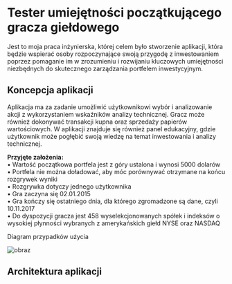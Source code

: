 # Tester umiejętności początkującego gracza giełdowego 

Jest to moja praca inżynierska, której celem było stworzenie aplikacji, która będzie wspierać osoby rozpoczynające swoją przygodę z inwestowaniem poprzez pomaganie im w zrozumieniu i rozwijaniu kluczowych umiejętności niezbędnych do skutecznego zarządzania portfelem inwestycyjnym.

## Koncepcja aplikacji
Aplikacja ma za zadanie umożliwić użytkownikowi wybór i analizowanie akcji 
z wykorzystaniem wskaźników analizy technicznej. Gracz może również dokonywać 
transakcji kupna oraz sprzedaży papierów wartościowych. W aplikacji znajduje się 
również panel edukacyjny, gdzie użytkownik może pogłębić swoją wiedzę na temat 
inwestowania i analizy technicznej.

**Przyjęte założenia:**</br>
• Wartość początkowa portfela jest z góry ustalona i wynosi 5000 dolarów</br>
• Portfela nie można doładować, aby móc porównywać otrzymane na końcu rozgrywek wyniki</br>
• Rozgrywka dotyczy jednego użytkownika</br>
• Gra zaczyna się 02.01.2015</br>
• Gra kończy się ostatniego dnia, dla którego zgromadzone są dane, czyli 10.11.2017</br>
• Do dyspozycji gracza jest 458 wyselekcjonowanych spółek i indeksów o wysokiej płynności wybranych z amerykańskich giełd NYSE oraz NASDAQ

Diagram przypadków użycia</br>

![obraz](https://github.com/user-attachments/assets/3866d235-0725-4d6f-911b-4e9a17c2b073)</br>

## Architektura aplikacji</br>
